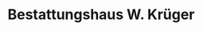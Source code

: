 ---
title: "Bestattungshaus W. Krüger"
url: /potsdam/bestattungshaus-w-krueger/
shop: Bestattungen
---